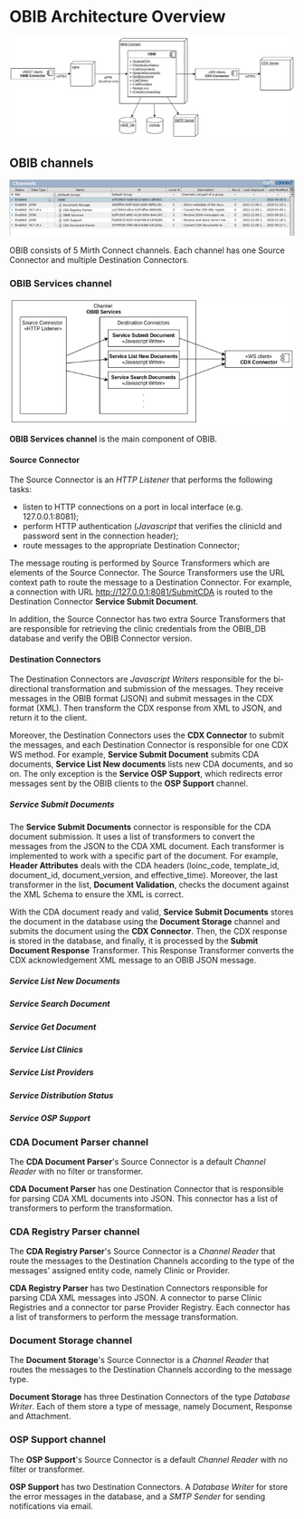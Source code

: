 # OBIB Architecture Overview

![obib architecture](OBIB_architecture.png "OBIB Architecture")

## OBIB channels

![obib channels](OBIB_channels.png "OBIB Channels")

OBIB consists of 5 Mirth Connect channels. 
Each channel has one Source Connector and multiple Destination Connectors.

### OBIB Services channel

![obib services channel](OBIB_Services_channel.png "OBIB Services channel")

**OBIB Services channel** is the main component of OBIB.

#### Source Connector

The Source Connector is an _HTTP Listener_ that performs the following tasks:
- listen to HTTP connections on a port in local interface (e.g. 127.0.0.1:8081);
- perform HTTP authentication (_Javascript_ that verifies the clinicId and password sent in the connection header);
- route messages to the appropriate Destination Connector;

The message routing is performed by Source Transformers which are elements of the Source Connector. The Source Transformers
use the URL context path to route the message to a Destination Connector. For example, a connection with URL
http://127.0.0.1:8081/SubmitCDA is routed to the Destination Connector **Service Submit Document**.

In addition, the Source Connector has two extra Source Transformers that are responsible for retrieving the clinic credentials
from the OBIB_DB database and verify the OBIB Connector version.

#### Destination Connectors

The Destination Connectors are _Javascript Writers_ responsible for the bi-directional transformation and submission of
the messages. They receive messages in the OBIB format (JSON) and submit messages in the CDX format (XML). Then transform
the CDX response from XML to JSON, and return it to the client.

Moreover, the Destination Connectors uses the **CDX Connector** to submit the messages, and each Destination Connector
is responsible for one CDX WS method. For example, **Service Submit Document** submits CDA documents, **Service List New
documents** lists new CDA documents, and so on. The only exception is the **Service OSP Support**, which redirects error
messages sent by the OBIB clients to the **OSP Support** channel.

##### Service Submit Documents

The **Service Submit Documents** connector is responsible for the CDA document submission. It uses a list of transformers
to convert the messages from the JSON to the CDA XML document. Each transformer is implemented to work with a specific
part of the document. For example, **Header Attributes** deals with the CDA headers (loinc_code, template_id, document_id,
document_version, and effective_time). Moreover, the last transformer in the list, **Document Validation**, checks the
document against the XML Schema to ensure the XML is correct.

With the CDA document ready and valid, **Service Submit Documents** stores the document in the database using the
**Document Storage** channel and submits the document using the **CDX Connector**. Then, the CDX response is stored
in the database, and finally, it is processed by the **Submit Document Response** Transformer. This Response Transformer
converts the CDX acknowledgement XML message to an OBIB JSON message. 

##### Service List New Documents

##### Service Search Document

##### Service Get Document

##### Service List Clinics

##### Service List Providers

##### Service Distribution Status

##### Service OSP Support

### CDA Document Parser channel

The **CDA Document Parser**'s Source Connector is a default _Channel Reader_ with no filter or transformer.

**CDA Document Parser** has one Destination Connector that is responsible for parsing CDA XML documents into JSON. 
This connector has a list of transformers to perform the transformation.

### CDA Registry Parser channel

The **CDA Registry Parser**'s Source Connector is a _Channel Reader_ that route the messages to the Destination Channels
according to the type of the messages' assigned entity code, namely Clinic or Provider.

**CDA Registry Parser** has two Destination Connectors responsible for parsing CDA XML messages into JSON. A connector
to parse Clinic Registries and a connector tor parse Provider Registry. Each connector has a list of transformers to
perform the message transformation.

### Document Storage channel

The **Document Storage**'s Source Connector is a _Channel Reader_ that routes the messages to the Destination Channels 
according to the message type.

**Document Storage** has three Destination Connectors of the type _Database Writer_. Each of them store a type of message, 
namely Document, Response and Attachment.

### OSP Support channel

The **OSP Support**'s Source Connector is a default _Channel Reader_ with no filter or transformer.

**OSP Support** has two Destination Connectors. A _Database Writer_ for store the error messages in the database, and 
a _SMTP Sender_ for sending notifications via email.
